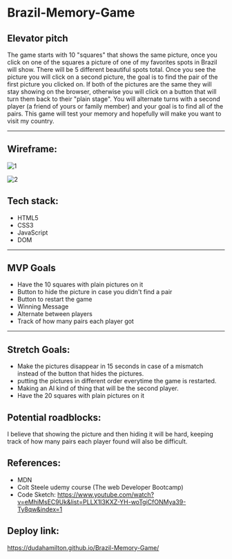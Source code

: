# Brazil-Memory-Game

## Elevator pitch

The game starts with 10 "squares" that shows the same picture, once you click on one of the squares a picture of one of my favorites spots in Brazil will show. There will be 5 different beautiful spots total. Once you see the picture you will click on a second picture, the goal is to find the pair of the first picture you clicked on. If both of the pictures are the same they will stay showing on the browser, otherwise you will click on a button that will turn them back to their "plain stage". You will alternate turns with a second player (a friend of yours or family member) and your goal is to find all of the pairs. This game will test your memory and hopefully will make you want to visit my country.

---
## Wireframe:

![1](https://user-images.githubusercontent.com/117694604/204959235-537c7872-3081-4328-bafc-0555f8c438d1.jpg)

![2](https://user-images.githubusercontent.com/117694604/204959311-40dcedb5-a0c1-41ff-b837-31039f8fc66f.jpg)


## Tech stack:

* HTML5
* CSS3
* JavaScript
* DOM

---

## MVP Goals

* Have the 10 squares with plain pictures on it
* Button to hide the picture in case you didn't find a pair
* Button to restart the game
* Winning Message
* Alternate between players
* Track of how many pairs each player got

---

## Stretch Goals:

* Make the pictures disappear in 15 seconds in case of a mismatch instead of the button that hides the pictures.
* putting the pictures in different order everytime the game is restarted.
* Making an AI kind of thing that will be the second player.
* Have the 20 squares with plain pictures on it

## Potential roadblocks:

I believe that showing the picture and then hiding it will be hard, keeping track of how many pairs each player found will also be difficult.

## References:
* MDN 
* Colt Steele udemy course (The web Developer Bootcamp)
* Code Sketch: https://www.youtube.com/watch?v=eMhiMsEC9Uk&list=PLLX1I3KXZ-YH-woTgiCfONMya39-Ty8qw&index=1

## Deploy link:
https://dudahamilton.github.io/Brazil-Memory-Game/

